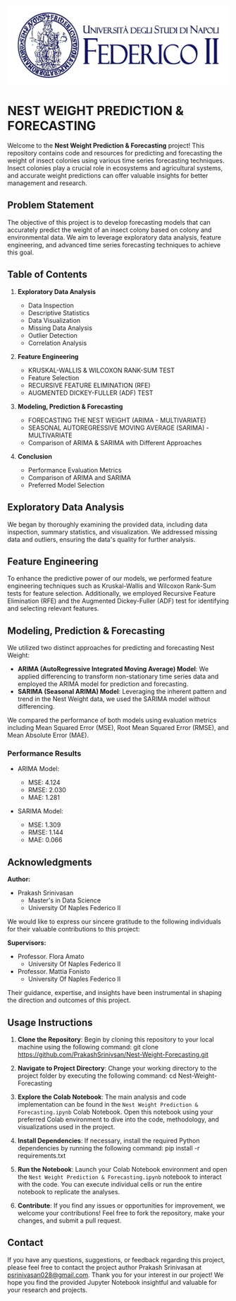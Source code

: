 ![Project Overview](images/logoBlu-Unina.jpg)

# NEST WEIGHT PREDICTION & FORECASTING

Welcome to the **Nest Weight Prediction & Forecasting** project! This repository contains code and resources for predicting and forecasting the weight of insect colonies using various time series forecasting techniques. Insect colonies play a crucial role in ecosystems and agricultural systems, and accurate weight predictions can offer valuable insights for better management and research.

## Problem Statement

The objective of this project is to develop forecasting models that can accurately predict the weight of an insect colony based on colony and environmental data. We aim to leverage exploratory data analysis, feature engineering, and advanced time series forecasting techniques to achieve this goal.

## Table of Contents

1. **Exploratory Data Analysis**
   - Data Inspection
   - Descriptive Statistics
   - Data Visualization
   - Missing Data Analysis
   - Outlier Detection
   - Correlation Analysis

2. **Feature Engineering**
   - KRUSKAL-WALLIS & WILCOXON RANK-SUM TEST
   - Feature Selection
   - RECURSIVE FEATURE ELIMINATION (RFE)
   - AUGMENTED DICKEY-FULLER (ADF) TEST

3. **Modeling, Prediction & Forecasting**
   - FORECASTING THE NEST WEIGHT (ARIMA - MULTIVARIATE)
   - SEASONAL AUTOREGRESSIVE MOVING AVERAGE (SARIMA) - MULTIVARIATE
   - Comparison of ARIMA & SARIMA with Different Approaches

4. **Conclusion**
   - Performance Evaluation Metrics
   - Comparison of ARIMA and SARIMA
   - Preferred Model Selection

## Exploratory Data Analysis

We began by thoroughly examining the provided data, including data inspection, summary statistics, and visualization. We addressed missing data and outliers, ensuring the data's quality for further analysis.

## Feature Engineering

To enhance the predictive power of our models, we performed feature engineering techniques such as Kruskal-Wallis and Wilcoxon Rank-Sum tests for feature selection. Additionally, we employed Recursive Feature Elimination (RFE) and the Augmented Dickey-Fuller (ADF) test for identifying and selecting relevant features.

## Modeling, Prediction & Forecasting

We utilized two distinct approaches for predicting and forecasting Nest Weight:
- **ARIMA (AutoRegressive Integrated Moving Average) Model**: We applied differencing to transform non-stationary time series data and employed the ARIMA model for prediction and forecasting.
- **SARIMA (Seasonal ARIMA) Model**: Leveraging the inherent pattern and trend in the Nest Weight data, we used the SARIMA model without differencing.

We compared the performance of both models using evaluation metrics including Mean Squared Error (MSE), Root Mean Squared Error (RMSE), and Mean Absolute Error (MAE).

### Performance Results

- ARIMA Model:
  - MSE: 4.124
  - RMSE: 2.030
  - MAE: 1.281

- SARIMA Model:
  - MSE: 1.309
  - RMSE: 1.144
  - MAE: 0.066

## Acknowledgments

**Author:**
- Prakash Srinivasan
  - Master's in Data Science
  - University Of Naples Federico II

We would like to express our sincere gratitude to the following individuals for their valuable contributions to this project:

**Supervisors:**
- Professor. Flora Amato
  - University Of Naples Federico II
- Professor. Mattia Fonisto
  - University Of Naples Federico II

Their guidance, expertise, and insights have been instrumental in shaping the direction and outcomes of this project.

## Usage Instructions

1. **Clone the Repository**: Begin by cloning this repository to your local machine using the following command:
   git clone https://github.com/PrakashSrinivsan/Nest-Weight-Forecasting.git
2. **Navigate to Project Directory**: Change your working directory to the project folder by executing the following command:
   cd Nest-Weight-Forecasting

3. **Explore the Colab Notebook**: The main analysis and code implementation can be found in the `Nest Weight Prediction & Forecasting.ipynb` Colab Notebook. Open this notebook using your preferred Colab environment to dive into the code, methodology, and visualizations used in the project.
4. **Install Dependencies**: If necessary, install the required Python dependencies by running the following command:
   pip install -r requirements.txt

5. **Run the Notebook**: Launch your Colab Notebook environment and open the `Nest Weight Prediction & Forecasting.ipynb` notebook to interact with the code. You can execute individual cells or run the entire notebook to replicate the analyses.
6. **Contribute**: If you find any issues or opportunities for improvement, we welcome your contributions! Feel free to fork the repository, make your changes, and submit a pull request.

## Contact

If you have any questions, suggestions, or feedback regarding this project, please feel free to contact the project author Prakash Srinivasan at psrinivasan028@gmail.com.
Thank you for your interest in our project! We hope you find the provided Jupyter Notebook insightful and valuable for your research and projects.


